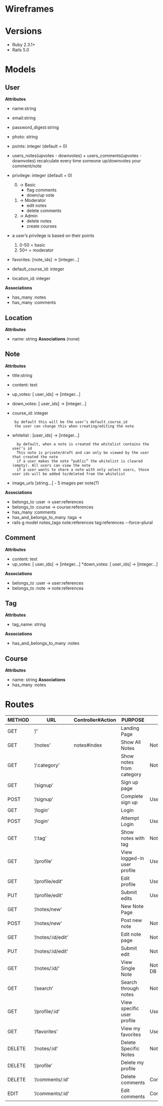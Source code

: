 # Wireframes

# Versions

* Ruby 2.3.1+
* Rails 5.0

# Models
## User

**Attributes**
* name:string
* email:string
* password_digest:string
* photo: string
* points: integer (default = 0)
* users_notes(upvotes - downvotes) + users_comments(upvotes - downvotes) recalculate every time someone up/downvotes your     comment/note
* privilege: integer (default = 0)

  0. → Basic 
      * flag comments
      * down/up vote
  1. → Moderator
      * edit notes
      * delete comments
  2. → Admin
      * delete notes
      * create courses
      
* a user’s privilege is based on their points

     1. 0-50 = basic
     2. 50+ = moderator
* favorites:  [note_ids] → [integer…]
* default_course_id: integer
* location_id: integer 

**Associations**
* has_many :notes
* has_many :comments


## Location
**Attributes**
* name: string
**Associations**
(none)

## Note
**Attributes**
* title:string
* content: text
* up_votes: [ user_ids] → [integer…]
* down_votes: [ user_ids] → [integer…]
* course_id: integer

       by default this will be the user’s default_course_id 
       the user can change this when creating/editing the note
* whitelist : [user_ids] → [integer…]

        by default, when a note is created the whitelist contains the user’s id
        This note is private/draft and can only be viewed by the user that created the note
        if a user makes the note “public” the whitelist is cleared (empty). All users can view the note
        if a user wants to share a note with only select users, those user ids will be added to/deleted from the whitelist
* image_urls [string…] - 5 images per note(?)

**Associations**
* belongs_to :user → user:references
* belongs_to :course → course:references
* has_many :comments
* has_and_belongs_to_many :tags → 
* rails g model notes_tags note:references tag:references --force-plural




## Comment
**Attributes**
* content: text
* up_votes: [ user_ids] → [integer…]
 *down_votes: [ user_ids] → [integer…]

**Associations**
* belongs_to :user → user:references
* belongs_to :note → note:references


## Tag
**Attributes**
* tag_name: string

**Associations**
* has_and_belongs_to_many :notes


## Course
**Attributes**
* name: string
**Associations**
* has_many :notes


# Routes

METHOD|URL|Controller#Action|PURPOSE|DATA
------|---|-----------------|-------|-----
GET |‘/’||Landing Page| |
GET |‘/notes’|notes#index|Show All Notes|Notes DB|
GET |‘/:category’| |Show notes from category|Notes DB|
GET |‘/signup’| |Sign up page| |
POST|‘/signup’| |Complete sign up|User DB |
GET |‘/login’| |Login| |
POST|‘/login’| |Attempt Login|User DB|
GET |‘/:tag’||Show notes with tag|Notes DB|
GET |‘/profile’| |View logged-in user profile|User DB/Session|
GET |‘/profile/edit’| |Edit profile|User DB|
PUT |‘/profile/edit’| |Submit edits|User DB|
GET |‘/notes/new’| |New Note Page| |
POST|‘/notes/new’| |Post new note|Notes DB|
GET |‘/notes/:id/edit’| |Edit note page|Notes DB|
PUT |‘/notes/:id/edit’| |Submit edit|Notes DB|
GET |‘/notes/:id/’| |View Single Note|Notes/Comments DB|
GET |‘/search’| |Search through notes|Notes DB|
GET |‘/profile/:id’||View specific user profile|Users DB|
GET |‘/favorites’| |View my favorites|User/Notes DB|
DELETE|‘/notes/:id’| |Delete Specific Notes|Notes DB|
DELETE|‘/profile’||Delete my profile| |
DELETE|‘/comments/:id’||Delete comments|Comment DB|
EDIT |‘/comments/:id’| |Edit comments|Comment DB|



